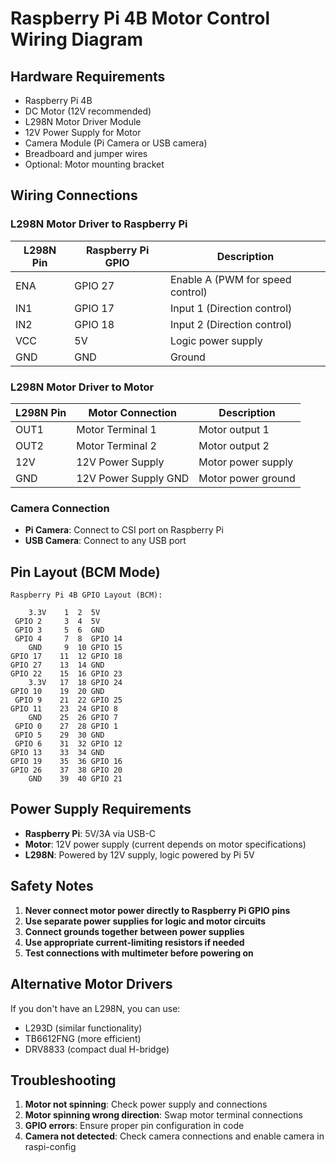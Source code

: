 # Raspberry Pi 4B Motor Control Wiring Diagram

## Hardware Requirements

- Raspberry Pi 4B
- DC Motor (12V recommended)
- L298N Motor Driver Module
- 12V Power Supply for Motor
- Camera Module (Pi Camera or USB camera)
- Breadboard and jumper wires
- Optional: Motor mounting bracket

## Wiring Connections

### L298N Motor Driver to Raspberry Pi

| L298N Pin | Raspberry Pi GPIO | Description |
|-----------|------------------|-------------|
| ENA       | GPIO 27          | Enable A (PWM for speed control) |
| IN1       | GPIO 17          | Input 1 (Direction control) |
| IN2       | GPIO 18          | Input 2 (Direction control) |
| VCC       | 5V               | Logic power supply |
| GND       | GND              | Ground |

### L298N Motor Driver to Motor

| L298N Pin | Motor Connection | Description |
|-----------|------------------|-------------|
| OUT1      | Motor Terminal 1 | Motor output 1 |
| OUT2      | Motor Terminal 2 | Motor output 2 |
| 12V       | 12V Power Supply | Motor power supply |
| GND       | 12V Power Supply GND | Motor power ground |

### Camera Connection

- **Pi Camera**: Connect to CSI port on Raspberry Pi
- **USB Camera**: Connect to any USB port

## Pin Layout (BCM Mode)

```
Raspberry Pi 4B GPIO Layout (BCM):

    3.3V    1  2  5V
 GPIO 2     3  4  5V
 GPIO 3     5  6  GND
 GPIO 4     7  8  GPIO 14
    GND     9  10 GPIO 15
GPIO 17    11  12 GPIO 18
GPIO 27    13  14 GND
GPIO 22    15  16 GPIO 23
    3.3V   17  18 GPIO 24
GPIO 10    19  20 GND
 GPIO 9    21  22 GPIO 25
GPIO 11    23  24 GPIO 8
    GND    25  26 GPIO 7
 GPIO 0    27  28 GPIO 1
 GPIO 5    29  30 GND
 GPIO 6    31  32 GPIO 12
GPIO 13    33  34 GND
GPIO 19    35  36 GPIO 16
GPIO 26    37  38 GPIO 20
    GND    39  40 GPIO 21
```

## Power Supply Requirements

- **Raspberry Pi**: 5V/3A via USB-C
- **Motor**: 12V power supply (current depends on motor specifications)
- **L298N**: Powered by 12V supply, logic powered by Pi 5V

## Safety Notes

1. **Never connect motor power directly to Raspberry Pi GPIO pins**
2. **Use separate power supplies for logic and motor circuits**
3. **Connect grounds together between power supplies**
4. **Use appropriate current-limiting resistors if needed**
5. **Test connections with multimeter before powering on**

## Alternative Motor Drivers

If you don't have an L298N, you can use:
- L293D (similar functionality)
- TB6612FNG (more efficient)
- DRV8833 (compact dual H-bridge)

## Troubleshooting

1. **Motor not spinning**: Check power supply and connections
2. **Motor spinning wrong direction**: Swap motor terminal connections
3. **GPIO errors**: Ensure proper pin configuration in code
4. **Camera not detected**: Check camera connections and enable camera in raspi-config
